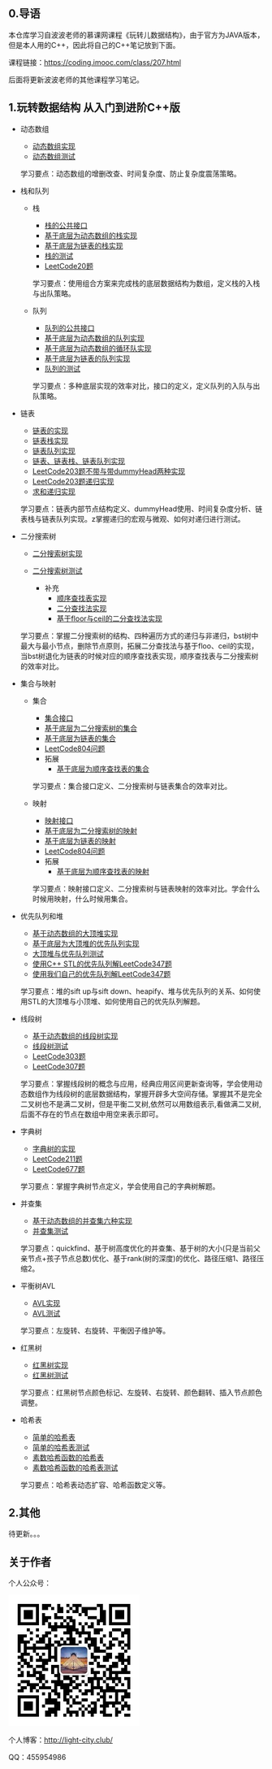 ## 0.导语

本仓库学习自波波老师的慕课网课程《玩转儿数据结构》，由于官方为JAVA版本，但是本人用的C++，因此将自己的C++笔记放到下面。

课程链接：https://coding.imooc.com/class/207.html

后面将更新波波老师的其他课程学习笔记。

## 1.玩转数据结构 从入门到进阶C++版

- 动态数组

  - [动态数组实现](./玩转儿数据结构/array/array.h)
  - [动态数组测试](./玩转儿数据结构/array/array.cpp)

  学习要点：动态数组的增删改查、时间复杂度、防止复杂度震荡策略。

- 栈和队列

  - 栈

    - [栈的公共接口](./玩转儿数据结构/interface.h)
    - [基于底层为动态数组的栈实现](./玩转儿数据结构/stack/ArrayStack.h)
    - [基于底层为链表的栈实现](./玩转儿数据结构/stack/LinkedListStack.h)
    - [栈的测试](./玩转儿数据结构/test/Tamin.cpp)
    - [LeetCode20题](./玩转儿数据结构/stack/20isValid.cpp)

    学习要点：使用组合方案来完成栈的底层数据结构为数组，定义栈的入栈与出队策略。

  - 队列

    - [队列的公共接口](./玩转儿数据结构/interface.h)
    - [基于底层为动态数组的队列实现](./玩转儿数据结构/queue/ArrayQueue.h)
    - [基于底层为动态数组的循环队实现](./玩转儿数据结构/queue/loopQueue.h/)
    - [基于底层为链表的队列实现](./玩转儿数据结构/stack/LinkedListQueue.h)
    - [队列的测试](./玩转儿数据结构/test/Tamin.cpp)

    学习要点：多种底层实现的效率对比，接口的定义，定义队列的入队与出队策略。

- 链表

  - [链表的实现](./玩转儿数据结构/linklist/LinkedList.h)
  - [链表栈实现](./玩转儿数据结构/stack/LinkedListStack.h)
  - [链表队列实现](./玩转儿数据结构/stack/LinkedListQueue.h)
  - [链表、链表栈、链表队列实现](./玩转儿数据结构/linklist/LinkedList.cpp)
  - [LeetCode203题不带与带dummyHead两种实现](./玩转儿数据结构/linklist/203ListNode.cpp)
  - [LeetCode203题递归实现](./玩转儿数据结构/recursion/203ListNode.cpp)
  - [求和递归实现](./玩转儿数据结构/recursion/recursion.cpp)

  学习要点：链表内部节点结构定义、dummyHead使用、时间复杂度分析、链表栈与链表队列实现。z掌握递归的宏观与微观、如何对递归进行测试。

- 二分搜索树

  - [二分搜索树实现](./玩转儿数据结构/bst/BST.h)

  - [二分搜索树测试](./玩转儿数据结构/bst/BST.cpp)

    - 补充
      - [顺序查找表实现](./玩转儿数据结构/bst/SequenceST.h)
      - [二分查找法实现](./玩转儿数据结构/binarySearch/BinarySearch.cpp)
      - [基于floor与ceil的二分查找法实现](./玩转儿数据结构/binarySearch/floor_ceil_BinarySearch.cpp)

    

  学习要点：掌握二分搜索树的结构、四种遍历方式的递归与非递归，bst树中最大与最小节点，删除节点原则，拓展二分查找法与基于floo、ceil的实现，当bst树退化为链表的时候对应的顺序查找表实现，顺序查找表与二分搜索树的效率对比。

- 集合与映射

  - 集合

    - [集合接口](./玩转儿数据结构/interface.h)
    - [基于底层为二分搜索树的集合](./玩转儿数据结构/set_map/BSTSet.h)
    - [基于底层为链表的集合](./玩转儿数据结构/set_map/LinkedListSet.h)
    - [LeetCode804问题](./玩转儿数据结构/set_map/804uniqueMorseRepresentations.cpp)
    - 拓展
      - [基于底层为顺序查找表的集合](./玩转儿数据结构/set_map/SeqSet.h)

    学习要点：集合接口定义、二分搜索树与链表集合的效率对比。

  - 映射

    - [映射接口](./玩转儿数据结构/interface.h)
    - [基于底层为二分搜索树的映射](./玩转儿数据结构/set_map/BSTMap.h)
    - [基于底层为链表的映射](./玩转儿数据结构/set_map/LinkedListSet.h)
    - [LeetCode804问题](./玩转儿数据结构/set_map/804uniqueMorseRepresentations.cpp)
    - 拓展
      - [基于底层为顺序查找表的映射](./玩转儿数据结构/set_map/LinkedListMap.h)

    学习要点：映射接口定义、二分搜索树与链表映射的效率对比。学会什么时候用映射，什么时候用集合。

- 优先队列和堆

  - [基于动态数组的大顶堆实现](./玩转儿数据结构/heap/heap.h)
  - [基于底层为大顶堆的优先队列实现](./玩转儿数据结构/heap/PriorityQueue.h)
  - [大顶堆与优先队列测试](./玩转儿数据结构/heap/heap.cpp)
  - [使用C++ STL的优先队列解LeetCode347题](./玩转儿数据结构/347topKFrequent.cpp)
  - [使用我们自己的优先队列解LeetCode347题](./玩转儿数据结构/347_local.cpp)

  学习要点：堆的sift up与sift down、heapify、堆与优先队列的关系、如何使用STL的大顶堆与小顶堆、如何使用自己的优先队列解题。

- 线段树

  - [基于动态数组的线段树实现](./玩转儿数据结构/segmenttree/segment.h)
  - [线段树测试](./玩转儿数据结构/segmenttree/segment.cpp)
  - [LeetCode303题](./玩转儿数据结构/segmenttree/303NumArray.cpp)
  - [LeetCode307题](./玩转儿数据结构/segmenttree/307NumArray.cpp)

  学习要点：掌握线段树的概念与应用，经典应用区间更新查询等，学会使用动态数组作为线段树的底层数据结构，掌握开辟多大空间存储。掌握其不是完全二叉树也不是满二叉树，但是平衡二叉树,依然可以用数组表示,看做满二叉树,后面不存在的节点在数组中用空来表示即可。

- 字典树

  - [字典树的实现](./玩转儿数据结构/trie/trie.h)
  - [LeetCode211题](./玩转儿数据结构/trie/211WordDictionary.cpp)
  - [LeetCode677题](./玩转儿数据结构/trie/677MapSum.cpp)

  学习要点：掌握字典树节点定义，学会使用自己的字典树解题。

- 并查集

  - [基于动态数组的并查集六种实现](./玩转儿数据结构/unionfind/unionfind.h)
  - [并查集测试](./玩转儿数据结构/unionfind/unionfind.cpp)

  学习要点：quickfind、基于树高度优化的并查集、基于树的大小(只是当前父亲节点+孩子节点总数)优化、基于rank(树的深度)的优化、路径压缩1、路径压缩2。

- 平衡树AVL

  - [AVL实现](./玩转儿数据结构/avl/AVL.h)
  - [AVL测试](./玩转儿数据结构/test/Tmain.cpp)

  学习要点：左旋转、右旋转、平衡因子维护等。

- 红黑树

  - [红黑树实现](./玩转儿数据结构/rbtree/rb_tree.h)
  - [红黑树测试](./玩转儿数据结构/rbtree/rbmain.cpp)

  学习要点：红黑树节点颜色标记、左旋转、右旋转、颜色翻转、插入节点颜色调整。

- 哈希表

  - [简单的哈希表](./玩转儿数据结构/hash/hash.h)
  - [简单的哈希表测试](./玩转儿数据结构/hash/hashMain.cpp)
  - [素数哈希函数的哈希表](./玩转儿数据结构/hash/hash_v2.h)
  - [素数哈希函数的哈希表测试](./玩转儿数据结构/hash/hashMain_v2.cpp)

  学习要点：哈希表动态扩容、哈希函数定义等。


## 2.其他

待更新。。。

## 关于作者

个人公众号：

![wechat](./img/wechat.jpg)

个人博客：http://light-city.club/

QQ：455954986